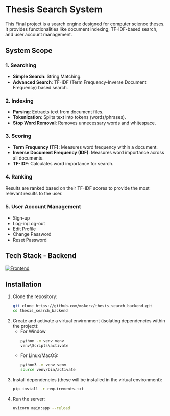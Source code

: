 # Thesis Search System

This Final project is a search engine designed for computer science theses. It provides functionalities like document indexing, TF-IDF-based search, and user account management. 

## System Scope

### 1. Searching
- **Simple Search**: String Matching.
- **Advanced Search**: TF-IDF (Term Frequency-Inverse Document Frequency) based search.

### 2. Indexing
- **Parsing**: Extracts text from document files.
- **Tokenization**: Splits text into tokens (words/phrases).
- **Stop Word Removal**: Removes unnecessary words and whitespace.

### 3. Scoring
- **Term Frequency (TF)**: Measures word frequency within a document.
- **Inverse Document Frequency (IDF)**: Measures word importance across all documents.
- **TF-IDF**: Calculates word importance for search.

### 4. Ranking
Results are ranked based on their TF-IDF scores to provide the most relevant results to the user.

### 5. User Account Management
- Sign-up
- Log-in/Log-out
- Edit Profile
- Change Password
- Reset Password

## Tech Stack - Backend 
[![Frontend](https://skillicons.dev/icons?i=fastapi,mysql)](https://github.com/mskerz/thesis_search_backend)



## Installation

1. Clone the repository:
   ```bash
   git clone https://github.com/mskerz/thesis_search_backend.git
   cd thesis_search_backend

2. Create and activate a virtual environment (isolating dependencies within the project):
   - For Window
     ```bash
     python -m venv venv
     venv\Scripts\activate
     
   - For Linux/MacOS:
     ```bash
     python3 -m venv venv
     source venv/bin/activate
3. Install dependencies (these will be installed in the virtual environment):
   ```bash
   pip install -r requirements.txt

4. Run the server: 
   ```bash
   uvicorn main:app --reload
   




